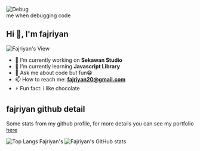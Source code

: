 ![Debug](https://b1694534.smushcdn.com/1694534/wp-content/uploads/2021/06/269f3708b5e22a1481c78707bfa14a36-2.gif?lossy=1&strip=1&webp=1)<br>
me when debugging code

## Hi 👋, I'm fajriyan 
![Fajriyan's View](https://komarev.com/ghpvc/?username=fajriyan&color=green)
<br>

- 🔭 I’m currently working on <b>Sekawan Studio</b>
- 🌱 I’m currently learning <b>Javascript Library</b>
- 💬 Ask me about code but fun😁
- 📫 How to reach me: <b>fajriyan20@gmail.com</b>
- ⚡ Fun fact: i like chocolate

## fajriyan github detail
Some stats from my github profile, for more details you can see my portfolio [here](https://fajriyan.pages.dev/)

![Top Langs Fajriyan's](https://github-readme-stats.vercel.app/api/top-langs/?username=fajriyan&layout=compact)
![Fajriyan's GitHub stats](https://github-readme-stats.vercel.app/api?username=fajriyan)


<!--
**fajriyan/fajriyan** is a ✨ _special_ ✨ repository because its `README.md` (this file) appears on your GitHub profile.

Here are some ideas to get you started:

- 🔭 I’m currently working on ...
- 🌱 I’m currently learning ...
- 👯 I’m looking to collaborate on ...
- 🤔 I’m looking for help with ...
- 💬 Ask me about ...
- 📫 How to reach me: ...
- 😄 Pronouns: ...
- ⚡ Fun fact: ...
-->

